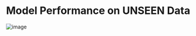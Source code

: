 # Model Performance on UNSEEN Data
![image](https://github.com/itsakphyo/LSTM-with-Pytorch/assets/115863605/917b3ad1-bfef-42f7-835f-78a569b2d0d3)
